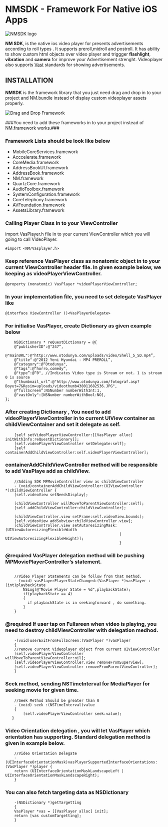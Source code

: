 # NMSDK - Framework For Native iOS Apps

![NMSDK logo](http://netbookmobile.com/NM_Logo.png)

**NM SDK**, is the native ios video player for presents advertisements according to roll types . It supports preroll,midroll and postroll. It has ability to show custom html objects over video player and triggger  **flashlight**, **vibration** and **camera** for improve your Advertisement strenght. Videoplayer also supports [Vast](http://en.wikipedia.org/wiki/Video_Ad_Serving_Template) standards for showing advertisements. 


## INSTALLATION

**NMSDK** is the framework library that you just need drag and drop in to your project and NM.bundle instead of display custom videoplayer assets properly.  

![Drag and Drop Framework](http://netbookmobile.com/img_02.png )

###You need to add these frameworks in to your project  instead of NM.framework works.###

### Framework Lists should be look like below

* MobileCoreServices.framework
* Acccelerate.framework
* CoreMedia.framework
* AddressBookUI.framework
* AddressBook.framework
* NM.framework
* QuartzCore.framework
* AudioToolbox.framework
* SystemConfiguration.framework
* CoreTelephony.framework
* AVFoundation.framework
* AssetsLibrary.framework



### Calling Player Class in to your ViewController
import VasPlayer.h file in to your current ViewController which you will  going to call VideoPlayer.

	#import <NM/Vasplayer.h>
	
### Keep reference VasPlayer class as nonatomic object in to your current ViewController header file. In given example below, we keeping as videoPlayerViewController.

	@property (nonatomic) VasPlayer *videoPlayerViewController;
	
### In your implementation file, you need to set delegate VasPlayer like

	@interface ViewController ()<VasPlayerDelegate>
	
### For initialise VasPlayer, create Dictionary as given example below
```
	NSDictionary * reQuestDictionary = @{
	@“publisherID":@"247”,
	@"mainURL":@"http://www.otodunya.com/uploads/video/Shell_5_SD.mp4”,
	@“title":@"2012 Yeni Hyundai - MP4 PREROLL”,
	@“category":@“Otodunya",
	@“tags":@“horro,comedy”,
	@"type”:@“0", //Indicates Video type is Stream or not. 1 is stream 0 is source
	@“thumbnail_url”:@"http://www.otodunya.com/fotograf.asp?Boyut=7&Resim=uploads/videothumb438011682536.JPG",
	@“fullScreen”:NSNumber numberWithInt:1,
	@"vastOnly":[NSNumber numberWithBool:NO],
};
```

### After creating Dictionary , You need to add videoPlayerViewController in to current UIView container as childViewContainer and set it delegate as self.
```
	[self setVideoPlayerViewController:[[VasPlayer alloc] initWithInfo:reQuestDictionary]];
    [self.videoPlayerViewController setDelegate:self];
    [self containerAddChildViewController:self.videoPlayerViewController]; 
```    

### containerAddChildViewController method will be responsible to add VasPlaye add as childView.
```
	//Adding SDK MPMovieController view as childViewController
	- (void)containerAddChildViewController:(UIViewController *)childViewController {
    [self.videoView setNeedsDisplay];
   
    [childViewController willMoveToParentViewController:self];
    [self addChildViewController:childViewController];
   
    [childViewController.view setFrame:self.videoView.bounds];
    [self.videoView addSubview:childViewController.view];
    [childViewController.view setAutoresizingMask:(UIViewAutoresizingFlexibleWidth
                                                   | UIViewAutoresizingFlexibleHeight)];
                                                   }
```                                                   
### @required VasPlayer delegation method will be pushing MPMoviePlayerController’s statement. 
```

	//Video Player Statements can be follow from that method.
	- (void) vasPlayerPlayerStateChanged:(VasPlayer *)vasPlayer :(int)playbackState
    	NSLog(@"Movie Player State = %d",playbackState);
	    if(playbackState == 4)
	    {
	      if playbackState is in seekingforward , do something.
	    }
    }
```    
### @required If user tap on Fullsreen when video is playing, you need to destroy childViewController with delegation medhod.
```
	-(void)userExitFromFullScreen:(VasPlayer *)vasPlayer
	{
    //remove current Videoplayer object from current UIViewController
    [self.videoPlayerViewController willMoveToParentViewController:nil];
    [self.videoPlayerViewController.view removeFromSuperview];
    [self.videoPlayerViewController removeFromParentViewController];
    }  
```        
### Seek method, sending NSTimeInterval for MediaPlayer for seeking movie for given time.
```
	//Seek Method Should be greater than 0
	- (void) seek :(NSTimeInterval)value 
	{
    	[self.videoPlayerViewController seek:value];
   }
```  
### Video Orientation delegation , you will let VasPlayer which orientation has supporting. Standard delegation method is given in example below.
```
	//Video Orientation Delegate
	- (UIInterfaceOrientationMask)vasPlayerSupportedInterfaceOrientations:(VasPlayer *)player {
    return (UIInterfaceOrientationMaskLandscapeLeft | UIInterfaceOrientationMaskLandscapeRight);
    }
```    
### You can also fetch targeting data as NSDictionary
```
	-(NSDictionary *)getTargetting
	{
	VasPlayer *vas = [[VasPlayer alloc] init];
	return [vas customTargetting];
	}
```
